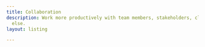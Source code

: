 ```yaml
---
title: Collaboration
description: Work more productively with team members, stakeholders, clients and anyone
  else.
layout: listing

---
```

